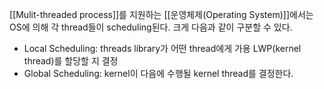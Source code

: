 [[Mulit-threaded process]]를 지원하는 [[운영체제(Operating System)]]에서는 OS에 의해 각 thread들이 scheduling된다. 크게 다음과 같이 구분할 수 있다.
+ Local Scheduling: threads library가 어떤 thread에게 가용 LWP(kernel thread)를 할당할 지 결정
+ Global Scheduling: kernel이 다음에 수행될 kernel thread를 결정한다.